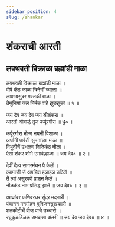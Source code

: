 ```yaml
---
sidebar_position: 4
slug: /shankar
---
```

# शंकराची आरती
## लवथवती विक्राळा ब्रह्मांडी माळा 

लवथवती विक्राळा ब्रह्मांडी माळा ।<br />
वीषें कंठ काळा त्रिनेत्रीं ज्वाळा ॥ <br />
लावण्यसुंदर मस्तकीं बाळा । <br />
तेथुनियां जल निर्मळ वाहे झुळझूळां ॥ १ ॥

जय देव जय देव जय श्रीशंकरा ।<br />
आरती ओवाळूं तुज कर्पूरगौरा ॥ ध्रु० ॥

कर्पूरगौरा भोळा नयनीं विशाळा ।<br />
अर्धांगीं पार्वती सुमनांच्या माळा ॥<br />
विभुतीचें उधळण शितिकंठ नीळा ।<br />
ऐसा शंकर शोभे उमावेल्हाळा ॥ जय देव० ॥ २ ॥

देवीं दैत्य सागरमंथन पै केलें ।<br />
त्यामाजीं जें अवचित हळाहळ उठिलें ॥<br />
तें त्वां असुरपणें प्राशन केलें ।<br />
नीळकंठ नाम प्रसिद्ध झालें ॥ जय देव० ॥ ३ ॥

व्याघ्रांबर फणिवरधर सुंदर मदनारी ।<br />
पंचानन मनमोहन मुनिजनसुखकारी ॥<br />
शतकोटीचें बीज वाचे उच्चारी ।<br />
रघुकुळटिळक रामदासा अंतरीं ॥ जय देव जय देव० ॥ ४ ॥